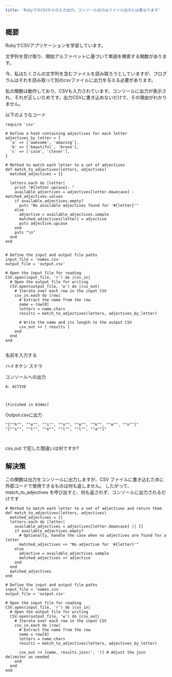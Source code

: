 ```yaml
---
title: 'RubyでのCSVからの入力出力。コンソール出力はファイル出力とは異なります'
---
```


## 概要
RubyでCSVアプリケーションを学習しています。

文字列を受け取り、開始アルファベットに基づいて単語を検索する関数があります。

今、私はたくさんの文字列を含むファイルを読み取ろうとしていますが、プログラムはそれを読み取って別のcsvファイルに出力を与える必要があります。

私の関数は動作しており、CSVも入力されています。コンソールに出力が表示され、それが正しいためです。出力CSVに書き込めないだけで、その理由がわかりません。

以下のようなコード

```
require 'csv'

# Define a hash containing adjectives for each letter
adjectives_by_letter = {
  'a' => ['awesome', 'amazing’],
  'b' => ['beautiful', 'brave'],
  'c' => ['calm', 'clever'],
}

# Method to match each letter to a set of adjectives
def match_to_adjectives(letters, adjectives)
  matched_adjectives = {}

  letters.each do |letter|
    print "#{letter.upcase}: "
    available_adjectives = adjectives[letter.downcase] - matched_adjectives.values
    if available_adjectives.empty?
      puts "No available adjectives found for '#{letter}'"
    else
      adjective = available_adjectives.sample
      matched_adjectives[letter] = adjective
      puts adjective.upcase
    end
    puts "\n"
  end
end


# Define the input and output file paths
input_file = 'names.csv'
output_file = 'output.csv'

# Open the input file for reading
CSV.open(input_file, 'r') do |csv_in|
  # Open the output file for writing
  CSV.open(output_file, 'w') do |csv_out|
    # Iterate over each row in the input CSV
    csv_in.each do |row|
      # Extract the name from the row
      name = row[0]
      letters = name.chars
      results = match_to_adjectives(letters, adjectives_by_letter)
      
      # Write the name and its length to the output CSV
      csv_out << [ results ]
    end
  end
end


```
名前を入力する

ハイネケン
ステラ

コンソールへの出力

```
A: ACTIVE



[Finished in 634ms]

```
Output.csvに出力

```
"[""h"", ""e"", ""i"", ""n"", ""e"", ""k"", ""e"", ""n""]"
"[""s"", ""t"", ""e"", ""l"", ""l"", ""a""]"



```
csv_out で犯した間違いは何ですか?

## 解決策
この関数は出力をコンソールに出力しますが、CSV ファイルに書き込むために外部コードで使用できるものは何も返しません。
したがって、match_to_adjectives を呼び出すと、何も返されず、コンソールに出力されるだけです

```
# Method to match each letter to a set of adjectives and return them
def match_to_adjectives(letters, adjectives)
  matched_adjectives = []
  letters.each do |letter|
    available_adjectives = adjectives[letter.downcase] || []
    if available_adjectives.empty?
      # Optionally, handle the case when no adjectives are found for a letter
      matched_adjectives << "No adjective for '#{letter}'"
    else
      adjective = available_adjectives.sample
      matched_adjectives << adjective
    end
  end
  matched_adjectives
end

# Define the input and output file paths
input_file = 'names.csv'
output_file = 'output.csv'

# Open the input file for reading
CSV.open(input_file, 'r') do |csv_in|
  # Open the output file for writing
  CSV.open(output_file, 'w') do |csv_out|
    # Iterate over each row in the input CSV
    csv_in.each do |row|
      # Extract the name from the row
      name = row[0]
      letters = name.chars
      results = match_to_adjectives(letters, adjectives_by_letter)
      
      csv_out << [name, results.join(', ')] # Adjust the join delimiter as needed
    end
  end
end

```

